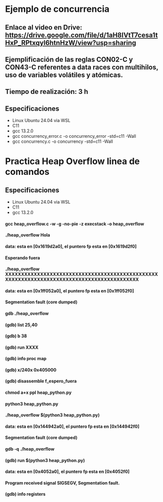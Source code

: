 # Ejemplo de concurrencia

## Enlace al video en Drive: https://drive.google.com/file/d/1aH8IVtT7cesa1tHxP_RPtxqyl6htnHzW/view?usp=sharing

## Ejemplificación de las reglas CON02-C y CON43-C referentes a data races con multihilos, uso de variables volátiles y atómicas.
## Tiempo de realización: 3 h

## Especificaciones
* Linux Ubuntu 24.04 via WSL
* C11
* gcc 13.2.0
* gcc concurrency_error.c -o concurrency_error -std=c11 -Wall
* gcc concurrency.c -o concurrency -std=c11 -Wall

# Practica Heap Overflow linea de comandos 
## Especificaciones
* Linux Ubuntu 24.04 via WSL
* C11
* gcc 13.2.0
#### gcc heap_overflow.c -w -g -no-pie -z execstack -o heap_overflow
#### ./heap_overflow Hola
#### data: esta en [0x1619d2a0], el puntero fp esta en [0x1619d2f0]
#### Esperando fuera
#### ./heap_overflow XXXXXXXXXXXXXXXXXXXXXXXXXXXXXXXXXXXXXXXXXXXXXXXXXXXXXXXXXXXXXXXXXXXXXXXXXXXXXXXXXXXXXXXXXX
#### data: esta en [0x1ff052a0], el puntero fp esta en [0x1ff052f0]
#### Segmentation fault (core dumped)
#### gdb ./heap_overflow
#### (gdb) list 25,40
#### (gdb) b 38
#### (gdb) run XXXX
#### (gdb) info proc map
#### (gdb) x/240x 0x405000
#### (gdb) disassemble f_espero_fuera
#### chmod a+x ppl heap_python.py
#### python3 heap_python.py
#### ./heap_overflow $(python3 heap_python.py)
#### data: esta en [0x144942a0], el puntero fp esta en [0x144942f0]
#### Segmentation fault (core dumped)
#### gdb -q ./heap_overflow
#### (gdb) run $(python3 heap_python.py)
#### data: esta en [0x4052a0], el puntero fp esta en [0x4052f0]
#### Program received signal SIGSEGV, Segmentation fault.
#### (gdb) info registers
####
####
####
####
####
####
####